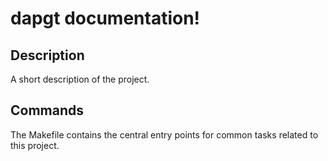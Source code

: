 # dapgt documentation!

## Description

A short description of the project.

## Commands

The Makefile contains the central entry points for common tasks related to this project.

